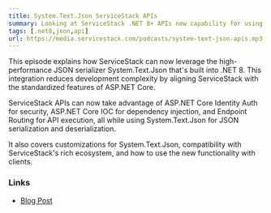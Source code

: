 ```yaml
---
title: System.Text.Json ServiceStack APIs
summary: Looking at ServiceStack .NET 8+ APIs new capability for using high-performance async System.Text.Json serialization  
tags: [.net8,json,api]
url: https://media.servicestack.com/podcasts/system-text-json-apis.mp3
---
```


This episode explains how ServiceStack can now leverage the high-performance JSON serializer 
System.Text.Json that's built into .NET 8. This integration reduces development complexity 
by aligning ServiceStack with the standardized features of ASP.NET Core. 

ServiceStack APIs can now take advantage of ASP.NET Core Identity Auth for security, 
ASP.NET Core IOC for dependency injection, and Endpoint Routing for API execution, 
all while using System.Text.Json for JSON serialization and deserialization. 

It also covers customizations for System.Text.Json, compatibility with ServiceStack's 
rich ecosystem, and how to use the new functionality with clients.

### Links

- [Blog Post](/posts/system-text-json-apis)